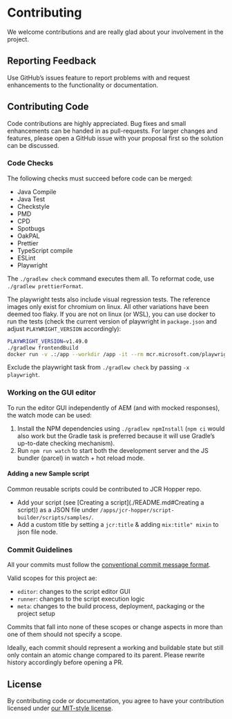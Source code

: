 # Contributing

We welcome contributions and are really glad about your involvement in the project.

## Reporting Feedback

Use GitHub’s issues feature to report problems with and request enhancements to the functionality or documentation.

## Contributing Code

Code contributions are highly appreciated. Bug fixes and small enhancements can be handed in as pull-requests. For larger changes and features, please open a GitHub issue with your proposal first so the solution can be discussed.

### Code Checks

The following checks must succeed before code can be merged:

- Java Compile
- Java Test
- Checkstyle
- PMD
- CPD
- Spotbugs
- OakPAL
- Prettier
- TypeScript compile
- ESLint
- Playwright

The `./gradlew check` command executes them all. To reformat code, use `./gradlew prettierFormat`.

The playwright tests also include visual regression tests. The reference images only exist for chromium on linux. All other variations have been deemed too flaky. If you are not on linux (or WSL), you can use docker to run the tests (check the current version of playwright in `package.json` and adjust `PLAYWRIGHT_VERSION` accordingly):

```bash
PLAYWRIGHT_VERSION=v1.49.0
./gradlew frontendBuild
docker run -v .:/app --workdir /app -it --rm mcr.microsoft.com/playwright:$PLAYWRIGHT_VERSION-noble npm run test:playwright
```

Exclude the playwright task from `./gradlew check` by passing `-x playwright`.

### Working on the GUI editor

To run the editor GUI independently of AEM (and with mocked responses), the watch mode can be used:

1. Install the NPM dependencies using `./gradlew npmInstall` (`npm ci` would also work but the Gradle task is preferred because it will use Gradle’s up-to-date checking mechanism).
2. Run `npm run watch` to start both the development server and the JS bundler (parcel) in watch + hot reload mode.

#### Adding a new Sample script

Common reusable scripts could be contributed to JCR Hopper repo.

- Add your script (see [Creating a script](./README.md#Creating a script)) as a JSON file under `/apps/jcr-hopper/script-builder/scripts/samples/`.
- Add a custom title by setting a `jcr:title` & adding `mix:title" mixin` to json file node.

### Commit Guidelines

All your commits must follow the [conventional commit message format](https://www.conventionalcommits.org/en/v1.0.0/#summary).

Valid scopes for this project ae:

- `editor`: changes to the script editor GUI
- `runner`: changes to the script execution logic
- `meta`: changes to the build process, deployment, packaging or the project setup

Commits that fall into none of these scopes or change aspects in more than one of them should not specify a scope.

Ideally, each commit should represent a working and buildable state but still only contain an atomic change compared to its parent. Please rewrite history accordingly before opening a PR.

## License

By contributing code or documentation, you agree to have your contribution licensed under [our MIT-style license](./LICENSE).
